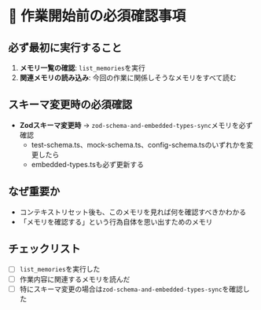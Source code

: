 # 🚨 作業開始前の必須確認事項

## 必ず最初に実行すること
1. **メモリ一覧の確認**: `list_memories`を実行
2. **関連メモリの読み込み**: 今回の作業に関係しそうなメモリをすべて読む

## スキーマ変更時の必須確認
- **Zodスキーマ変更時** → `zod-schema-and-embedded-types-sync`メモリを必ず確認
  - test-schema.ts、mock-schema.ts、config-schema.tsのいずれかを変更したら
  - embedded-types.tsも必ず更新する

## なぜ重要か
- コンテキストリセット後も、このメモリを見れば何を確認すべきかわかる
- 「メモリを確認する」という行為自体を思い出すためのメモリ

## チェックリスト
- [ ] `list_memories`を実行した
- [ ] 作業内容に関連するメモリを読んだ
- [ ] 特にスキーマ変更の場合は`zod-schema-and-embedded-types-sync`を確認した